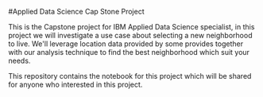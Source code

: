 #Applied Data Science Cap Stone Project

This is the Capstone project for IBM Applied Data Science specialist, in this project we will investigate a use case about selecting a new neighborhood to live. We'll leverage location data provided by some provides together with our analysis technique to find the best neighborhood which suit your needs.

This repository contains the notebook for this project which will be shared for anyone who interested in this project.
